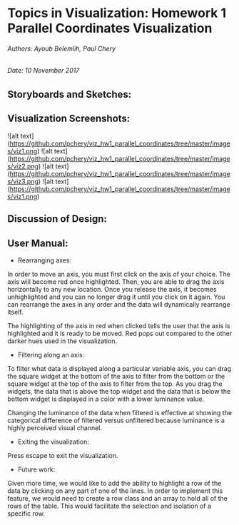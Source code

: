 # Topics in Visualization: Homework 1 Parallel Coordinates Visualization
###### Authors: Ayoub Belemlih, Paul Chery
###### Date: 10 November 2017

## Storyboards and Sketches:

## Visualization Screenshots:
![alt text] (https://github.com/pchery/viz_hw1_parallel_coordinates/tree/master/images/viz1.png)
![alt text] (https://github.com/pchery/viz_hw1_parallel_coordinates/tree/master/images/viz2.png)
![alt text] (https://github.com/pchery/viz_hw1_parallel_coordinates/tree/master/images/viz3.png)
![alt text] (https://github.com/pchery/viz_hw1_parallel_coordinates/tree/master/images/viz1.png)

## Discussion of Design:


## User Manual:

* Rearranging axes:

In order to move an axis, you must first click on the axis of your choice. The axis will become red once highlighted. Then, you are able to drag the axis horizontally to any new location. Once you release the axis, it becomes unhighlighted and you can no longer drag it until you click on it again. You can rearrange the axes in any order and the data will dynamically rearrange itself.

The highlighting of the axis in red when clicked tells the user that the axis is highlighted and it is ready to be moved. Red pops out compared to the other darker hues used in the visualization.

* Filtering along an axis:

To filter what data is displayed along a particular variable axis, you can drag the square widget at the bottom of the axis to filter from the bottom or the square widget at the top of the axis to filter from the top. As you drag the widgets, the data that is above the top widget and the data that is below the bottom widget is displayed in a color with a lower luminance value. 

Changing the luminance of the data when filtered is effective at showing the categorical difference of filtered versus unfiltered because luminance is a highly perceived visual channel. 


* Exiting the visualization:

Press escape to exit the visualization. 

* Future work:

Given more time, we would like to add the ability to highlight a row of the data by clicking on any part of one of the lines. In order to implement this feature, we would need to create a row class and an array to hold all of the rows of the table. This would facilitate the selection and isolation of a specific row. 



